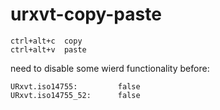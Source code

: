 # urxvt-copy-paste

```
ctrl+alt+c	copy
ctrl+alt+v	paste
```

need to disable some wierd functionality before:

```
URxvt.iso14755:         false
URxvt.iso14755_52:      false
```


